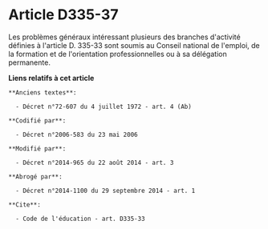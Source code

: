 # Article D335-37

Les problèmes généraux intéressant plusieurs des branches d'activité définies à l'article D. 335-33 sont soumis au Conseil
national de l'emploi, de la formation et de l'orientation professionnelles ou à sa délégation permanente.

**Liens relatifs à cet article**

	**Anciens textes**:

	  - Décret n°72-607 du 4 juillet 1972 - art. 4 (Ab)

	**Codifié par**:

	  - Décret n°2006-583 du 23 mai 2006

	**Modifié par**:

	  - Décret n°2014-965 du 22 août 2014 - art. 3

	**Abrogé par**:

	  - Décret n°2014-1100 du 29 septembre 2014 - art. 1

	**Cite**:

	  - Code de l'éducation - art. D335-33
